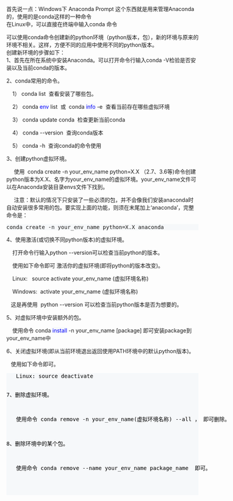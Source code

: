 <div id="cnblogs_post_body" class="blogpost-body blogpost-body-html">
<p>首先说一点：Windows下 Anaconda Prompt 这个东西就是用来管理Anaconda的，使用的是conda这样的一种命令<br>在Linux中，可以直接在终端中输入conda 命令</p>
<p>可以使用conda命令创建新的python环境（python版本，包），新的环境与原来的环境不相关。这样，方便不同的应用中使用不同的python版本。<br>创建新环境的步骤如下：<br>1、首先在所在系统中安装Anaconda。可以打开命令行输入conda -V检验是否安装以及当前conda的版本。</p>
<p>2、conda常用的命令。</p>
<p>&nbsp; &nbsp; 1）&nbsp;<span class="cnblogs_code">conda list</span>&nbsp; 查看安装了哪些包。</p>
<p>&nbsp; &nbsp; 2）&nbsp;<span class="cnblogs_code">conda <span style="color: rgb(0, 0, 255); background-color: rgb(246, 248, 250);">env</span> list</span>&nbsp; 或 &nbsp;<span class="cnblogs_code">conda <span style="color: rgb(0, 0, 255); background-color: rgb(246, 248, 250);">info</span> -e </span>&nbsp;查看当前存在哪些虚拟环境</p>
<p>&nbsp; &nbsp; 3）&nbsp;<span class="cnblogs_code">conda update conda</span>&nbsp; 检查更新当前conda</p>
<p>&nbsp; &nbsp; 4）&nbsp;<span class="cnblogs_code">conda --version </span>&nbsp;查询conda版本</p>
<p>&nbsp; &nbsp; 5）&nbsp;<span class="cnblogs_code">conda -h</span>&nbsp; 查询conda的命令使用</p>
<p>3、创建python虚拟环境。</p>
<p>&nbsp; &nbsp; &nbsp;使用 &nbsp;<span class="cnblogs_code">conda create -n your_env_name python=X.X</span>&nbsp;（2.7、3.6等)命令创建python版本为X.X、名字为your_env_name的虚拟环境。your_env_name文件可以在Anaconda安装目录envs文件下找到。</p>
<p>&nbsp; &nbsp; &nbsp;注意：默认的情况下只安装了一些必须的包，并不会像我们安装anaconda时自动安装很多常用的包。要实现上面的功能，则须在末尾加上‘anaconda’，完整命令是：</p>
<div class="cnblogs_code">
<code-box id="EHK77mJm" style="position: relative;display: block;"><button code-id="EHK77mJm" type="button" class="clipboard" data-clipboard-action="copy" data-clipboard-target="pre[code-id=EHK77mJm]" aria-label="复制代码" style="position: absolute; top: 8px; right: 23px; display: flex; justify-content: center; align-items: center; width: 30px; height: 25px; cursor: pointer; font-size: 14px; padding: 0px 0px 0px 2px; border: none; border-radius: 6px; color: rgb(153, 153, 153); opacity: 0; visibility: hidden; background-color: rgba(230, 230, 230, 0.2); user-select: none; transition: opacity 0.2s ease-in-out 0s, visibility 0.2s ease-in-out 0s; z-index: 1;"><i class="iconfont icon-fuzhi1"></i></button><pre style="background-color: rgb(246, 248, 250); overflow: visible; position: relative;" code-id="EHK77mJm" class="mCustomScrollbar _mCS_1 mCS-autoHide mCS_no_scrollbar"><div id="mCSB_1" class="mCustomScrollBox mCS-minimal-dark mCSB_vertical_horizontal mCSB_outside" style="max-height: none;" tabindex="0"><div id="mCSB_1_container" class="mCSB_container mCS_y_hidden mCS_no_scrollbar_y mCS_x_hidden mCS_no_scrollbar_x" style="position: relative; top: 0px; left: 0px; width: 100%;" dir="ltr">conda create -n your_env_name python=X.X anaconda</div></div><div id="mCSB_1_scrollbar_vertical" class="mCSB_scrollTools mCSB_1_scrollbar mCS-minimal-dark mCSB_scrollTools_vertical" style="display: none;"><div class="mCSB_draggerContainer"><div id="mCSB_1_dragger_vertical" class="mCSB_dragger" style="position: absolute; min-height: 50px; height: 0px; top: 0px;"><div class="mCSB_dragger_bar" style="line-height: 50px;"></div></div><div class="mCSB_draggerRail"></div></div></div><div id="mCSB_1_scrollbar_horizontal" class="mCSB_scrollTools mCSB_1_scrollbar mCS-minimal-dark mCSB_scrollTools_horizontal" style="display: none;"><div class="mCSB_draggerContainer"><div id="mCSB_1_dragger_horizontal" class="mCSB_dragger" style="position: absolute; min-width: 50px; width: 0px; left: 0px;"><div class="mCSB_dragger_bar"></div></div><div class="mCSB_draggerRail"></div></div></div></pre></code-box>
</div>
<p>4、使用激活(或切换不同python版本)的虚拟环境。</p>
<p>&nbsp; &nbsp; 打开命令行输入python --version可以检查当前python的版本。</p>
<p>&nbsp; &nbsp; 使用如下命令即可&nbsp;激活你的虚拟环境(即将python的版本改变)。</p>
<p>&nbsp; &nbsp; Linux:&nbsp; &nbsp;<span class="cnblogs_code">source activate your_env_name</span>&nbsp;(虚拟环境名称)</p>
<p>&nbsp; &nbsp; Windows: &nbsp;<span class="cnblogs_code">activate your_env_name</span>&nbsp;(虚拟环境名称)</p>
<p>&nbsp; &nbsp;这是再使用&nbsp;&nbsp;<span class="cnblogs_code">python --version</span>&nbsp;可以检查当前python版本是否为想要的。</p>
<p>5、对虚拟环境中安装额外的包。</p>
<p>&nbsp; &nbsp; 使用命令&nbsp;<span class="cnblogs_code">conda <span style="color: rgb(0, 0, 255); background-color: rgb(246, 248, 250);">install</span> -n your_env_name [package]</span>&nbsp;即可安装package到your_env_name中</p>
<p>6、关闭虚拟环境(即从当前环境退出返回使用PATH环境中的默认python版本)。</p>
<p>&nbsp; &nbsp;使用如下命令即可。</p>
<div class="cnblogs_code">
<code-box id="MxsBrtcS" style="position: relative;display: block;"><button code-id="MxsBrtcS" type="button" class="clipboard" data-clipboard-action="copy" data-clipboard-target="pre[code-id=MxsBrtcS]" aria-label="复制代码" style="position: absolute; top: 8px; right: 23px; display: flex; justify-content: center; align-items: center; width: 30px; height: 25px; cursor: pointer; font-size: 14px; padding: 0px 0px 0px 2px; border: none; border-radius: 6px; color: rgb(153, 153, 153); opacity: 0; visibility: hidden; background-color: rgba(230, 230, 230, 0.2); user-select: none; transition: opacity 0.2s ease-in-out 0s, visibility 0.2s ease-in-out 0s; z-index: 1;"><i class="iconfont icon-fuzhi1"></i></button><pre style="background-color: rgb(246, 248, 250); overflow: visible; position: relative;" code-id="MxsBrtcS" class="mCustomScrollbar _mCS_2 mCS-autoHide mCS_no_scrollbar"><div id="mCSB_2" class="mCustomScrollBox mCS-minimal-dark mCSB_vertical_horizontal mCSB_outside" style="max-height: none;" tabindex="0"><div id="mCSB_2_container" class="mCSB_container mCS_y_hidden mCS_no_scrollbar_y mCS_x_hidden mCS_no_scrollbar_x" style="position: relative; top: 0px; left: 0px; width: 100%;" dir="ltr"><span style="color: rgb(0, 0, 0); background-color: rgb(246, 248, 250);">   Linux: source deactivate


<p>7、删除虚拟环境。</p>
<p>&nbsp; &nbsp;使用命令&nbsp;<span class="cnblogs_code">conda remove -n your_env_name(虚拟环境名称) --all</span>&nbsp;， 即可删除。</p>
<p>8、删除环境中的某个包。</p>
<p>&nbsp; &nbsp;使用命令&nbsp;<span class="cnblogs_code">conda remove --name your_env_name package_name</span>&nbsp; 即可。</p>
